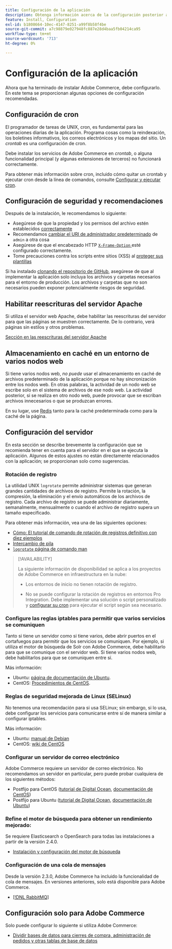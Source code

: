 ```yaml
---
title: Configuración de la aplicación
description: Obtenga información acerca de la configuración posterior a la instalación necesaria para las implementaciones locales de Adobe Commerce.
feature: Install, Configuration
exl-id: b1808664-10ec-4147-8251-a99f8b58f4be
source-git-commit: a7c98879e027948fc887e28d4baa5fb04214ca95
workflow-type: tm+mt
source-wordcount: '713'
ht-degree: 0%

---
```


# Configuración de la aplicación

Ahora que ha terminado de instalar Adobe Commerce, debe configurarlo. En este tema se proporcionan algunas opciones de configuración recomendadas.

## Configuración de cron

El programador de tareas de UNIX, cron, es fundamental para las operaciones diarias de la aplicación. Programa cosas como la reindexación, los boletines informativos, los correos electrónicos y los mapas del sitio. Un *crontab* es una configuración de cron.

Debe instalar los servicios de Adobe Commerce en *crontab*, o alguna funcionalidad principal (y algunas extensiones de terceros) no funcionará correctamente.

Para obtener más información sobre cron, incluido cómo quitar un crontab y ejecutar cron desde la línea de comandos, consulte [Configurar y ejecutar cron](../../configuration/cli/configure-cron-jobs.md).

## Configuración de seguridad y recomendaciones

Después de la instalación, le recomendamos lo siguiente:

* Asegúrese de que la propiedad y los permisos del archivo estén establecidos [correctamente](../prerequisites/file-system/configure-permissions.md)
* Recomendamos [cambiar el URI de administrador predeterminado](../tutorials/admin-uri.md) de `admin` a otra cosa
* Asegúrese de que el encabezado HTTP [`X-Frame-Option` ](../../configuration/security/xframe-options.md) esté configurado correctamente.
* Tome precauciones contra los scripts entre sitios (XSS) al [proteger sus plantillas](https://developer.adobe.com/commerce/php/development/security/cross-site-scripting/)

Si ha instalado [clonando el repositorio de GitHub](https://developer.adobe.com/commerce/contributor/guides/install/clone-repository/), asegúrese de que al implementar la aplicación solo incluya los archivos y carpetas necesarios para el entorno de producción. Los archivos y carpetas que no son necesarios pueden exponer potencialmente riesgos de seguridad.

## Habilitar reescrituras del servidor Apache

Si utiliza el servidor web Apache, debe habilitar las reescrituras del servidor para que las páginas se muestren correctamente. De lo contrario, verá páginas sin estilos y otros problemas.

[Sección en las reescrituras del servidor Apache](../prerequisites/web-server/apache.md#apache-rewrites-and-htaccess)

## Almacenamiento en caché en un entorno de varios nodos web

Si tiene varios nodos web, *no puede* usar el almacenamiento en caché de archivos predeterminado de la aplicación porque no hay sincronización entre los nodos web. En otras palabras, la actividad de un nodo web se escribe solo en el sistema de archivos de ese nodo web. La actividad posterior, si se realiza en otro nodo web, puede provocar que se escriban archivos innecesarios o que se produzcan errores.

En su lugar, use [Redis](../../configuration/cache/config-redis.md) tanto para la caché predeterminada como para la caché de la página.

## Configuración del servidor

En esta sección se describe brevemente la configuración que se recomienda tener en cuenta para el servidor en el que se ejecuta la aplicación. Algunos de estos ajustes no están directamente relacionados con la aplicación; se proporcionan solo como sugerencias.

### Rotación de registro

La utilidad UNIX `logrotate` permite administrar sistemas que generan grandes cantidades de archivos de registro. Permite la rotación, la compresión, la eliminación y el envío automáticos de los archivos de registro. Cada archivo de registro se puede administrar diariamente, semanalmente, mensualmente o cuando el archivo de registro supera un tamaño especificado.

Para obtener más información, vea una de las siguientes opciones:

* [Cómo: El tutorial de comando de rotación de registros definitivo con diez ejemplos](https://www.thegeekstuff.com/2010/07/logrotate-examples)
* [Intercambio de pila](https://unix.stackexchange.com/questions/85662/how-to-properly-automatically-manually-rotate-log-files-for-production-rails-app)
* [`logrotate` página de comando man](https://linuxconfig.org/logrotate-8-manual-page)

>[!AVAILABILITY]
>
>La siguiente información de disponibilidad se aplica a los proyectos de Adobe Commerce en infraestructura en la nube:
>
>* Los entornos de inicio no tienen rotación de registro.
>
>* No se puede configurar la rotación de registros en entornos Pro Integration. Debe implementar una solución o script personalizado y [configurar su cron](https://experienceleague.adobe.com/en/docs/commerce-on-cloud/user-guide/configure/app/properties/crons-property) para ejecutar el script según sea necesario.

### Configure las reglas iptables para permitir que varios servicios se comuniquen

Tanto si tiene un servidor como si tiene varios, debe abrir puertos en el cortafuegos para permitir que los servicios se comuniquen. Por ejemplo, si utiliza el motor de búsqueda de Solr con Adobe Commerce, debe habilitarlo para que se comunique con el servidor web. Si tiene varios nodos web, debe habilitarlos para que se comuniquen entre sí.

Más información:

* Ubuntu: [página de documentación de Ubuntu](https://help.ubuntu.com/community/IptablesHowTo).
* CentOS: [Procedimientos de CentOS](https://wiki.centos.org/HowTos%282f%29Network%282f%29IPTables.html).

### Reglas de seguridad mejorada de Linux (SELinux)

No tenemos una recomendación para si usa SELinux; sin embargo, si lo usa, debe configurar los servicios para comunicarse entre sí de manera similar a configurar iptables.

Más información:

* Ubuntu: [manual de Debian](https://debian-handbook.info/browse/stable/sect.selinux.html)
* CentOS: [wiki de CentOS](https://wiki.centos.org/HowTos/SELinux)

### Configurar un servidor de correo electrónico

Adobe Commerce requiere un servidor de correo electrónico. No recomendamos un servidor en particular, pero puede probar cualquiera de los siguientes métodos:

* Postfijo para CentOS ([tutorial de Digital Ocean](https://www.digitalocean.com/community/tutorials/how-to-install-postfix-on-centos-6), [documentación de CentOS](https://www.centos.org))
* Postfijo para Ubuntu ([tutorial de Digital Ocean](https://www.digitalocean.com/community/tutorials/how-to-install-and-setup-postfix-on-ubuntu-14-04), [documentación de Ubuntu](https://help.ubuntu.com/community/MailServer))

### Refine el motor de búsqueda para obtener un rendimiento mejorado:

Se requiere Elasticsearch o OpenSearch para todas las instalaciones a partir de la versión 2.4.0.

* [Instalación y configuración del motor de búsqueda](../../configuration/search/overview-search.md)

### Configuración de una cola de mensajes

Desde la versión 2.3.0, Adobe Commerce ha incluido la funcionalidad de cola de mensajes. En versiones anteriores, solo está disponible para Adobe Commerce.

* [[!DNL RabbitMQ]](../../configuration/queues/message-queue-framework.md)

## Configuración solo para Adobe Commerce

Solo puede configurar lo siguiente si utiliza Adobe Commerce:

* [Dividir bases de datos para cierres de compra, administración de pedidos y otras tablas de base de datos](../../configuration/storage/multi-master.md)

